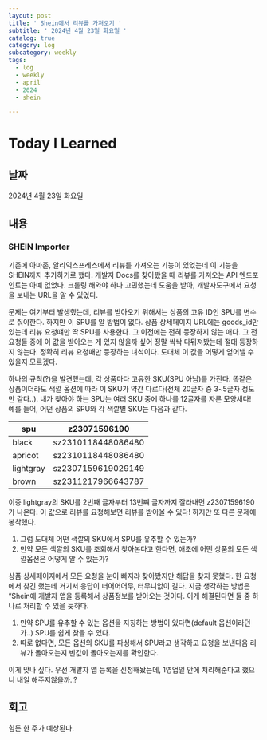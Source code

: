 ```yaml
---
layout: post
title: ' Shein에서 리뷰를 가져오기 '
subtitle: ' 2024년 4월 23일 화요일 '
catalog: true
category: log
subcategory: weekly
tags:
  - log
  - weekly
  - april
  - 2024
  - shein

---
```


# Today I Learned

## 날짜

2024년 4월 23일 화요일

## 내용

### SHEIN Importer

 기존에 아마존, 알리익스프레스에서 리뷰를 가져오는 기능이 있었는데 이 기능을 SHEIN까지 추가하기로 했다. 개발자 Docs를 찾아봤을 때 리뷰를 가져오는 API 엔드포인트는 아예 없었다. 크롤링 해와야 하나 고민했는데 도움을 받아, 개발자도구에서 요청을 보내는 URL을 알 수 있었다.

 문제는 여기부터 발생했는데, 리뷰를 받아오기 위해서는 상품의 고유 ID인 SPU를 변수로 줘야한다. 하지만 이 SPU를 알 방법이 없다. 상품 상세페이지 URL에는 goods_id만 있는데 리뷰 요청떄만 딱 SPU를 사용한다. 그 이전에는 전혀 등장하지 않는 애다. 그 전 요청들 중에 이 값을 받아오는 게 있지 않을까 싶어 정말 싹싹 다뒤져봤는데 절대 등장하지 않는다. 정확히 리뷰 요청때만 등장하는 녀석이다. 도대체 이 값을 어떻게 얻어낼 수 있을지 모르겠다.

 하나의 규칙(?)을 발견했는데, 각 상품마다 고유한 SKU(SPU 아님)를 가진다. 똑같은 상품이더라도 색깔 옵션에 따라 이 SKU가 약간 다르다(전체 20글자 중 3~5글자 정도만 같다..). 내가 찾아야 하는 SPU는 여러 SKU 중에 하나를 12글자를 자른 모양새다! 예를 들어, 어떤 상품의 SPU와 각 색깔별 SKU는 다음과 같다.

| spu | z23071596190 |
| --- | --- |
| black | sz2310118448086480 |
| apricot | sz2310118448086480 |
| lightgray | sz2307159619029149 |
| brown | sz2311217966643787 |

이중 lightgray의 SKU를 2번째 글자부터 13번쨰 글자까지 잘라내면 z23071596190가 나온다. 이 값으로 리뷰를 요청해보면 리뷰를 받아올 수 있다! 하지만 또 다른 문제에 봉착했다.

1. 그럼 도대체 어떤 색깔의 SKU에서 SPU를 유추할 수 있는가?
2. 만약 모든 색깔의 SKU를 조회해서 찾아본다고 한다면, 애초에 어떤 상품의 모든 색깔옵션은 어떻게 알 수 있는가?

상품 상세페이지에서 모든 요청을 눈이 빠지랴 찾아봤지만 해답을 찾지 못했다. 한 요청에서 찾긴 했는데 거기서 응답이 너어어어무, 터무니없이 길다. 지금 생각하는 방법은 “Shein에 개발자 앱을 등록해서 상품정보를 받아오는 것이다. 이게 해결된다면 둘 중 하나로 처리할 수 있을 듯하다.

1. 만약 SPU를 유추할 수 있는 옵션을 지칭하는 방법이 있다면(default 옵션이라던가..) SPU를 쉽게 찾을 수 있다.
2. 따로 없다면, 모든 옵션의 SKU를 파싱해서 SPU라고 생각하고 요청을 보낸다음 리뷰가 돌아오는지 빈값이 돌아오는지를 확인한다.

이게 맞나 싶다. 우선 개발자 앱 등록을 신청해놨는데, 1영업일 안에 처리해준다고 했으니 내일 해주지않을까..?

## 회고

힘든 한 주가 예상된다.